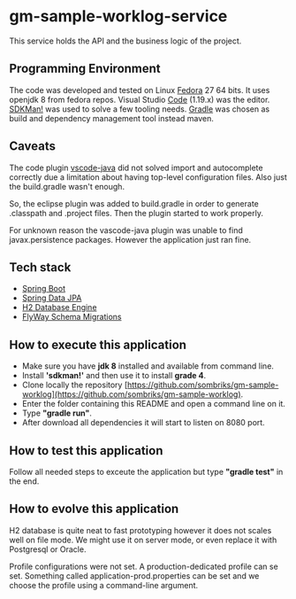 # gm-sample-worklog-service

This service holds the API and the business logic of the project. 

## Programming Environment

The code was developed and tested on Linux [Fedora](https://getfedora.org/pt_BR/workstation/) 27 64 bits.
It uses openjdk 8 from fedora repos.
Visual Studio [Code](https://code.visualstudio.com/) (1.19.x) was the editor. 
[SDKMan!](http://sdkman.io/) was used to solve a few tooling needs.
[Gradle](https://gradle.org/) was chosen as build and dependency management tool instead maven.

## Caveats

The code plugin [vscode-java](https://github.com/redhat-developer/vscode-java) did not solved import and autocomplete 
correctly due a limitation about having top-level configuration files. Also just the build.gradle wasn't enough.

So, the eclipse plugin was added to build.gradle in order to generate .classpath and .project files. Then the plugin
started to work properly.

For unknown reason the vascode-java plugin was unable to find javax.persistence packages. However the application just 
ran fine. 

## Tech stack

- [Spring Boot](https://projects.spring.io/spring-boot/)
- [Spring Data JPA](https://projects.spring.io/spring-data-jpa/)
- [H2 Database Engine](http://www.h2database.com/html/download.html)
- [FlyWay Schema Migrations](https://flywaydb.org/)

## How to execute this application

- Make sure you have **jdk 8** installed and available from command line.
- Install **'sdkman!'** and then use it to install **grade 4**.
- Clone locally the repository [https://github.com/sombriks/gm-sample-worklog](https://github.com/sombriks/gm-sample-worklog).
- Enter the folder containing this README and open a command line on it.
- Type **"gradle run"**.
- After download all dependencies it will start to listen on 8080 port.

## How to test this application

Follow all needed steps to exceute the application but type **"gradle test"** in the end.

## How to evolve this application

H2 database is quite neat to fast prototyping however it does not scales well on file mode. We might use it on server 
mode, or even replace it with Postgresql or Oracle.

Profile configurations were not set. A production-dedicated profile can se set. Something called 
application-prod.properties can be set and we choose the profile using a command-line argument.
